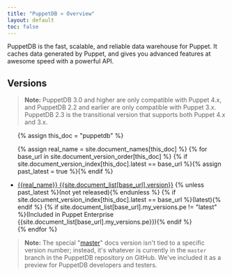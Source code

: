 ```yaml
---
title: "PuppetDB » Overview"
layout: default
toc: false
---
```


PuppetDB is the fast, scalable, and reliable data warehouse for Puppet. It caches data generated by Puppet, and gives you advanced features at awesome speed with a powerful API.

## Versions

> **Note:** PuppetDB 3.0 and higher are only compatible with Puppet 4.x, and PuppetDB 2.2 and earlier are only compatible with Puppet 3.x. PuppetDB 2.3 is the transitional version that supports both Puppet 4.x and 3.x.

<ul>
{% assign this_doc = "puppetdb" %}

{% assign real_name = site.document_names[this_doc] %}
{% for base_url in site.document_version_order[this_doc] %}
{% if site.document_version_index[this_doc].latest == base_url %}{% assign past_latest = true %}{% endif %}
<li>
<a href="{{base_url}}">{{real_name}} {{site.document_list[base_url].version}}</a>
{% unless past_latest %}(not yet released){% endunless %}
{% if site.document_version_index[this_doc].latest == base_url %}(latest){% endif %}
{% if site.document_list[base_url].my_versions.pe != "latest" %}(Included in Puppet Enterprise {{site.document_list[base_url].my_versions.pe}}){% endif %}
</li>
{% endfor %}
</ul>

> **Note:** The special "[master](./master)" docs version isn't tied to a specific version number; instead, it's whatever is currently in the `master` branch in the PuppetDB repository on GitHub. We've included it as a preview for PuppetDB developers and testers.
